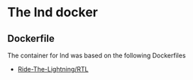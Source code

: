 # The lnd docker

## Dockerfile

The container for lnd was based on the following Dockerfiles

  * [Ride-The-Lightning/RTL](https://github.com/Ride-The-Lightning/RTL/blob/master/docker/lnd/Dockerfile)
